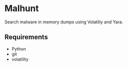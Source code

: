 # Malhunt

Search malware in memory dumps using Volatiliy and Yara.

## Requirements 

- Python
- git
- volatility